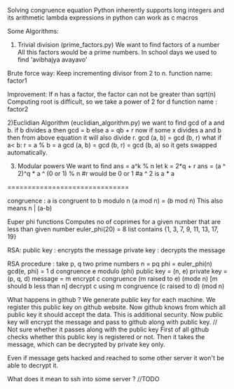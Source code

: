 Solving congruence equation
Python inherently supports long integers and its arithmetic
lambda expressions in python can work as c macros

Some Algorithms:

1) Trivial division (prime_factors.py)
We want to find factors of a number
All this factors would be a prime numbers.
In school days we used to find 'avibhajya avayavo'

Brute force way:
Keep incrementing divisor from 2 to n.
function name: factor1

Improvement:
If n has a factor, the factor can not be greater than sqrt(n)
Computing root is difficult, so we take a power of 2 for d
function name : factor2


2)Euclidian Algorithm (euclidian_algorithm.py)
we want to find gcd of a and b.
if b divides a then gcd = b
else
  a = qb + r
  now if some x divides a and b then from above equation it will also divide r.
  gcd (a, b) = gcd (b, r)
what if a< b:
  r = a % b = a
  gcd (a, b) = gcd (b, r) = gcd (b, a) so it gets swapped automatically.



3) Modular powers
We want to find ans = a^k % n
let k = 2*q + r
ans = (a ^ 2)^q * a ^ (0 or 1) % n
#r would be 0 or 1
#a ^ 2 is a * a


==============================

congruence : a is congruent to b modulo n
(a mod n) = (b mod n)
This also means n | (a-b)

Euper phi functions
Computes no of coprimes for a given number that are less than given number
euler_phi(20) =  8
list contains {1, 3, 7, 9, 11, 13, 17, 19}


RSA:
public key : encrypts the message
private key : decrypts the message

RSA procedure :
take p, q two prime numbers
n = pq
phi = euler_phi(n)
gcd(e, phi) = 1
d congruence e modulo (phi)
public key = (n, e)
private key = (p, q, d)
message = m
encrypt c congruence (m raised to e) (mode n) [m should b less than n]
decrypt c using m congruence (c raised to d) (mod n)



What happens in github ?
We generate public key for each machine.
We register this public key on github website.
Now github knows from which all public key it should accept the data. This is additional security.
Now public key will encrypt the message and pass to github along with public key. // Not sure whether it passes along with the public key
First of all github checks whether this public key is registered or not.
Then it takes the message, which can be decrypted by private key only.

Even if message gets hacked and reached to some other server it won't be able to decrypt it.


What does it mean to ssh into some server ?
//TODO
